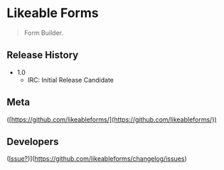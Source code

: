 # Likeable Forms
> Form Builder.


## Release History

* 1.0
    * IRC: Initial Release Candidate


## Meta

([https://github.com/likeableforms/](https://github.com/likeableforms/))


## Developers

([Issue?]([https://github.com/likeableforms/))](https://github.com/likeableforms/changelog/issues)
